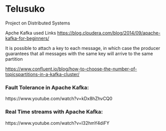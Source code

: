 # Telusuko
Project on Distributed Systems

Apche Kafka used Links
https://blog.cloudera.com/blog/2014/09/apache-kafka-for-beginners/

It is possible to attach a key to each message, in which case the producer guarantees that all messages with the same key will arrive to the same partition
 
https://www.confluent.io/blog/how-to-choose-the-number-of-topicspartitions-in-a-kafka-cluster/


<h3>Fault Tolerance in Apache Kafka:</h3>
https://www.youtube.com/watch?v=kDx8hZhvCQ0 

<h3>Real Time streams with Apache Kafka:</h3>
https://www.youtube.com/watch?v=I32hmY4diFY 
